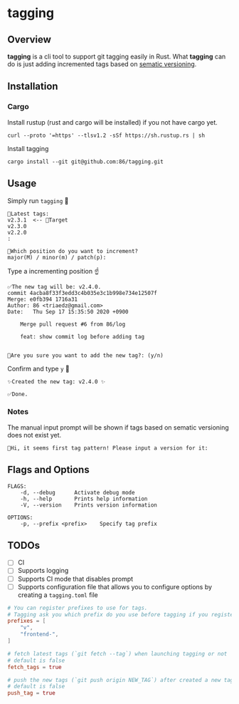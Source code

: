 # tagging

## Overview

**tagging** is a cli tool to support git tagging easily in Rust.
What **tagging** can do is just adding incremented tags based on [sematic versioning](https://semver.org/).

## Installation

### Cargo

Install rustup (rust and cargo will be installed) if you not have cargo yet.
```
curl --proto '=https' --tlsv1.2 -sSf https://sh.rustup.rs | sh
```

Install tagging
```
cargo install --git git@github.com:86/tagging.git
```

## Usage

Simply run `tagging` 🏃
```
🔖Latest tags:
v2.3.1  <-- 🎯Target
v2.3.0
v2.2.0
:

🤖Which position do you want to increment?
major(M) / minor(m) / patch(p):
```

Type a incrementing position ☝️
```
✅The new tag will be: v2.4.0.
commit 4acba8f33f3edd3c4b035e3c1b998e734e12507f
Merge: e0fb394 1716a31
Author: 86 <triaedz@gmail.com>
Date:   Thu Sep 17 15:35:50 2020 +0900

    Merge pull request #6 from 86/log
    
    feat: show commit log before adding tag


🤖Are you sure you want to add the new tag?: (y/n)
```

Confirm and type `y` 🚀
```
✨Created the new tag: v2.4.0 ✨

✅Done.
```

### Notes

The manual input prompt will be shown if tags based on sematic versioning does not exist yet.
```
🤖Hi, it seems first tag pattern! Please input a version for it:
```

## Flags and Options
```
FLAGS:
    -d, --debug      Activate debug mode
    -h, --help       Prints help information
    -V, --version    Prints version information

OPTIONS:
    -p, --prefix <prefix>    Specify tag prefix
```

## TODOs
- [ ] CI
- [ ] Supports logging
- [ ] Supports CI mode that disables prompt
- [ ] Supports configuration file that allows you to configure options by creating a `tagging.toml` file
```toml
# You can register prefixes to use for tags.
# Tagging ask you which prefix do you use before tagging if you registered them.
prefixes = [
    "v",
    "frontend-",
]

# fetch latest tags (`git fetch --tag`) when launching tagging or not
# default is false
fetch_tags = true

# push the new tags (`git push origin NEW_TAG`) after created a new tag or not
# default is false
push_tag = true
```
